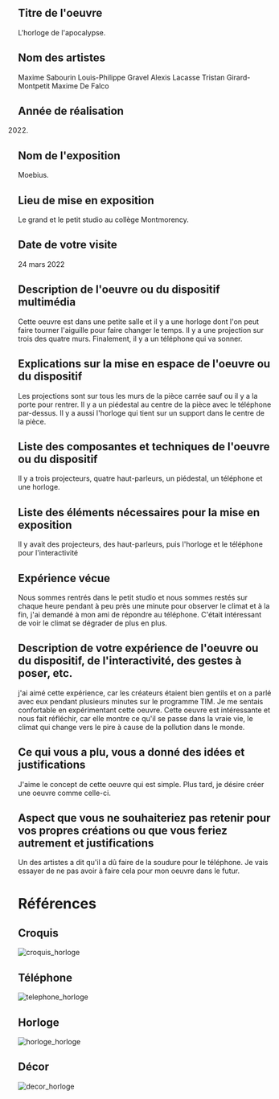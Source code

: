 ## Titre de l'oeuvre
L'horloge de l'apocalypse.

## Nom des artistes
Maxime Sabourin
Louis-Philippe Gravel
Alexis Lacasse
Tristan Girard-Montpetit
Maxime De Falco

## Année de réalisation
2022.

## Nom de l'exposition
Moebius.

## Lieu de mise en exposition 
Le grand et le petit studio au collège Montmorency.

## Date de votre visite
24 mars 2022

## Description de l'oeuvre ou du dispositif multimédia
Cette oeuvre est dans une petite salle et il y a une horloge dont l'on peut faire tourner l'aiguille pour faire changer le temps. Il y a une projection sur trois des quatre murs. Finalement, il y a un téléphone qui va sonner.

## Explications sur la mise en espace de l'oeuvre ou du dispositif
Les projections sont sur tous les murs de la pièce carrée sauf ou il y a la porte pour rentrer. Il y a un piédestal au centre de la pièce avec le téléphone par-dessus. Il y a aussi l'horloge qui tient sur un support dans le centre de la pièce.

## Liste des composantes et techniques de l'oeuvre ou du dispositif
Il y a trois projecteurs, quatre haut-parleurs, un piédestal, un téléphone et une horloge.

## Liste des éléments nécessaires pour la mise en exposition
Il y avait des projecteurs, des haut-parleurs, puis l'horloge et le téléphone pour l'interactivité
 
## Expérience vécue 
Nous sommes rentrés dans le petit studio et nous sommes restés sur chaque heure pendant à peu près une minute pour observer le climat et à la fin, j'ai demandé à mon ami de répondre au téléphone. C'était intéressant de voir le climat se dégrader de plus en plus. 

## Description de votre expérience de l'oeuvre ou du dispositif, de l'interactivité, des gestes à poser, etc.
j'ai aimé cette expérience, car les créateurs étaient bien gentils et on a parlé avec eux pendant plusieurs minutes sur le programme TIM. Je me sentais confortable en expérimentant cette oeuvre. Cette oeuvre est intéressante et nous fait réfléchir, car elle montre ce qu'il se passe dans la vraie vie, le climat qui change vers le pire à cause de la pollution dans le monde.

## Ce qui vous a plu, vous a donné des idées et justifications
J'aime le concept de cette oeuvre qui est simple. Plus tard, je désire créer une oeuvre comme celle-ci.

## Aspect que vous ne souhaiteriez pas retenir pour vos propres créations ou que vous feriez autrement et justifications
Un des artistes a dit qu'il a dû faire de la soudure pour le téléphone. Je vais essayer de ne pas avoir à faire cela pour mon oeuvre dans le futur.

# Références

## Croquis
![croquis_horloge](https://github.com/guillaume1122/portfolio_guillaume1122/blob/main/Moebius_Horloge_apocalypse/medias/horloge_croquis.jpg)

## Téléphone
![telephone_horloge](https://github.com/guillaume1122/portfolio_guillaume1122/blob/main/Moebius_Horloge_apocalypse/medias/horloge_telephone.jpg)
## Horloge
![horloge_horloge](https://github.com/guillaume1122/portfolio_guillaume1122/blob/main/Moebius_Horloge_apocalypse/medias/horloge_horloge.jpg)
## Décor
![decor_horloge](https://github.com/guillaume1122/portfolio_guillaume1122/blob/main/Moebius_Horloge_apocalypse/medias/horloge_decor.PNG)
